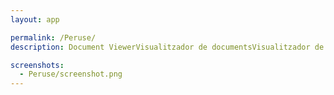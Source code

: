 ```yaml
---
layout: app

permalink: /Peruse/
description: Document ViewerVisualitzador de documentsVisualitzador de documentsProhlížeč dokumentůDokumentenbetrachterDocument ViewerVisor de documentosDokumendinäitajaAsiakirjakatselinVisore di documenti문서 뷰어DocumentenviewerDokumentvisarVisualizador do DocumentoPrehliadač dokumentovPregledovalnik dokumentovПриказивач докуменатаPrikazivač dokumenataПриказивач докуменатаPrikazivač dokumenataDokumentvisareПрограма для перегляду документівxxDocument Viewerxx文件檢視器

screenshots:
  - Peruse/screenshot.png
---
```

